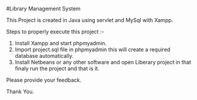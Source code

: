 #Library Management System

This Project is created in Java using servlet and MySql with Xampp.

Steps to properly execute this project :-

1) Install Xampp and start phpmyadmin.
2) Import project.sql file in phpmyadmin this will create a required database automatically.
3) Install Netbeans or any other software and open Liberary project in that finaly run the project and that is it.

Please provide your feedback.

Thank You.
